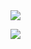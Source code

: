 <picture>
  <source
    srcset="https://github-readme-stats.vercel.app/api?username=kajov&show_icons=true&theme=dark"
    media="(prefers-color-scheme: dark)"
  />
  <source
    srcset="https://github-readme-stats.vercel.app/api?username=kajov&show_icons=true"
    media="(prefers-color-scheme: light), (prefers-color-scheme: no-preference)"
  />
  <img src="https://github-readme-stats.vercel.app/api?username=kajov&show_icons=true" />


  <source
    srcset="https://github-readme-stats.vercel.app/api/wakatime?username=kajov&show_icons=true&theme=dark"
    media="(prefers-color-scheme: dark)"
  />
  <source
    srcset="https://github-readme-stats.vercel.app/api/wakatime?username=kajov&show_icons=true"
    media="(prefers-color-scheme: light), (prefers-color-scheme: no-preference)"
  />
 <img src="https://github-readme-stats.vercel.app/api/wakatime?username=kajov&show_icons=true" />
</picture>
